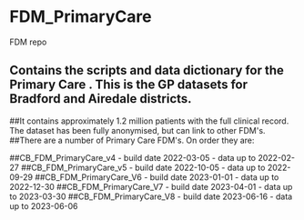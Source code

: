 # FDM_PrimaryCare
FDM repo

## Contains the scripts and data dictionary for the Primary Care . This is the GP datasets for Bradford and Airedale districts. 
##It contains approximately 1.2 million patients with the full clinical record. The dataset has been fully anonymised, but can link to other FDM's.
##There are a number of Primary Care FDM's. On order they are:

##CB_FDM_PrimaryCare_v4 - build date 2022-03-05 - data up to 2022-02-27
##CB_FDM_PrimaryCare_v5 - build date 2022-10-05 - data up to 2022-09-29
##CB_FDM_PrimaryCare_V6 - build date 2023-01-01 - data up to 2022-12-30
##CB_FDM_PrimaryCare_V7 - build date 2023-04-01 - data up to 2023-03-30
##CB_FDM_PrimaryCare_V8 - build date 2023-06-16 - data up to 2023-06-06

